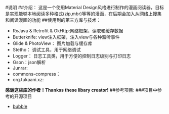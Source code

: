 #说明
##介绍：
这是一个使用Material Design风格进行制作的漫画阅读器，目标是实现能够本地阅读多种格式(zip,mbr)等等的漫画，在后期会加入从网络上搜集和阅读漫画的功能
##使用到的第三方库与技术：
* RxJava & Retrofit & OkHttp:网络框架，读取和缓存数据
* Butterknife: view注入框架，注入view与各种监听事件
* Glide & PhotoView： 图片加载与缓存库
* Stetho： 调试工具，用于网络调试
* Logger： 日志工具类，用于方便的控制日志级别与打印日志
* Gson：json解析
* Junrar:
* commons-compress：
* org.tukaani.xz:

**感谢这些库的作者！Thankss these libary creator!**
##参考项目:
###项目中参考的开源项目
* [bubble](https://github.com/nkanaev/bubble)
